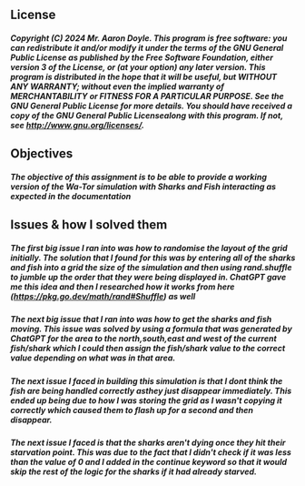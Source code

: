 ## License 
##### Copyright (C) 2024 Mr. Aaron Doyle. This program is free software: you can redistribute it and/or modify it under the terms of the GNU General Public License as published by the Free Software Foundation, either version 3 of the License, or (at your option) any later version. This program is distributed in the hope that it will be useful, but WITHOUT ANY WARRANTY; without even the implied warranty of MERCHANTABILITY or FITNESS FOR A PARTICULAR PURPOSE.  See the GNU General Public License for more details. You should have received a copy of the GNU General Public Licensealong with this program.  If not, see <http://www.gnu.org/licenses/>.

## Objectives
##### The objective of this assignment is to be able to provide a working version of the Wa-Tor simulation with Sharks and Fish interacting as expected in the documentation

## Issues & how I solved them
##### The first big issue I ran into was how to randomise the layout of the grid initially. The solution that I found for this was by entering all of the sharks and fish into a grid the size of the simulation and then using rand.shuffle to jumble up the order that they were being displayed in. ChatGPT gave me this idea and then I researched how it works from here (https://pkg.go.dev/math/rand#Shuffle) as well

##### The next big issue that I ran into was how to get the sharks and fish moving. This issue was solved by using a formula that was generated by ChatGPT for the area to the north,south,east and west of the current fish/shark which I could then assign the fish/shark value to the correct value depending on what was in that area.

##### The next issue I faced in building this simulation is that I dont think the fish are being handled correctly asthey just disappear immediately. This ended up being due to how I was storing the grid as I wasn't copying it correctly which caused them to flash up for a second and then disappear.

##### The next issue I faced is that the sharks aren't dying once they hit their starvation point. This was due to the fact that I didn't check if it was less than the value of 0 and I added in the continue keyword so that it would skip the rest of the logic for the sharks if it had already starved.